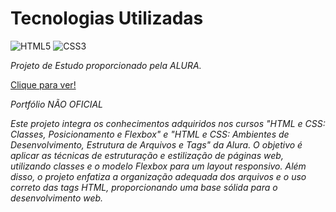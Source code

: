 # Tecnologias Utilizadas

![HTML5](https://img.shields.io/badge/HTML5-E34F26?style=flat-square&logo=html5&logoColor=white) 
![CSS3](https://img.shields.io/badge/CSS3-1572B6?style=flat-square&logo=css3&logoColor=white) 


*Projeto de Estudo proporcionado pela ALURA.*

[Clique para ver!](https://HeitFernandes.github.io/projeto.portfolio/)

*Portfólio NÃO OFICIAL*

*Este projeto integra os conhecimentos adquiridos nos cursos "HTML e CSS: Classes, Posicionamento e Flexbox" e "HTML e CSS: Ambientes de Desenvolvimento, Estrutura de Arquivos e Tags" da Alura. O objetivo é aplicar as técnicas de estruturação e estilização de páginas web, utilizando classes e o modelo Flexbox para um layout responsivo. Além disso, o projeto enfatiza a organização adequada dos arquivos e o uso correto das tags HTML, proporcionando uma base sólida para o desenvolvimento web.*
